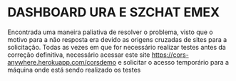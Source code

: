 # DASHBOARD URA E SZCHAT EMEX

Encontrada uma maneira paliativa de resolver o problema, visto que o motivo para a não resposta era devido as origens cruzadas de sites para a solicitação. Todas as vezes em que for necessário realizar testes antes da correção definitiva, necessário acessar este site https://cors-anywhere.herokuapp.com/corsdemo e solicitar o acesso temporário para a máquina onde está sendo realizado os testes